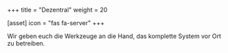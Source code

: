 +++
title = "Dezentral"
weight = 20

[asset]
  icon = "fas fa-server"
+++

Wir geben euch die Werkzeuge an die Hand, das komplette System vor Ort zu betreiben.
